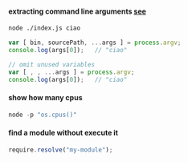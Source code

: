 #### extracting command line arguments [see](https://humanwhocodes.com/blog/2018/10/extracting-command-line-arguments-nodejs/)

```sh
node ./index.js ciao
```
```js
var [ bin, sourcePath, ...args ] = process.argv;
console.log(args[0]);   // "ciao"
```
```js
// omit unused variables
var [ , , ...args ] = process.argv;
console.log(args[0]);   // "ciao"
```


#### show how many cpus
```js
node -p "os.cpus()"
```

#### find a module without execute it
```js
require.resolve("my-module");
```